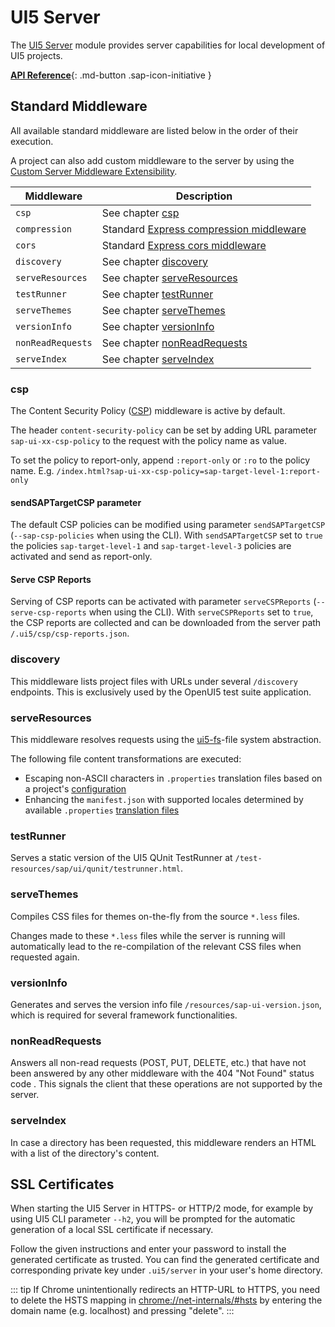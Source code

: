 # UI5 Server

The [UI5 Server](https://github.com/SAP/ui5-server) module provides server capabilities for local development of UI5 projects.

[**API Reference**](https://ui5.github.io/cli/v4/api/module-@ui5_server.html){: .md-button .sap-icon-initiative }

## Standard Middleware

All available standard middleware are listed below in the order of their execution.

A project can also add custom middleware to the server by using the [Custom Server Middleware Extensibility](./extensibility/CustomServerMiddleware.md).

| Middleware | Description |
| ---- | ---- |
| `csp` | See chapter [csp](#csp) |
| `compression` | Standard [Express compression middleware](http://expressjs.com/en/resources/middleware/compression.html) |
| `cors` | Standard [Express cors middleware](http://expressjs.com/en/resources/middleware/cors.html) |
| `discovery` |  See chapter [discovery](#discovery) |
| `serveResources` | See chapter [serveResources](#serveresources) |
| `testRunner` | See chapter [testRunner](#testrunner) |
| `serveThemes` | See chapter [serveThemes](#servethemes)  |
| `versionInfo` | See chapter [versionInfo](#versioninfo)  |
| `nonReadRequests` | See chapter [nonReadRequests](#nonreadrequests)  |
| `serveIndex` | See chapter [serveIndex](#serveindex)  |

### csp
The Content Security Policy ([CSP](https://www.w3.org/TR/CSP/)) middleware is active by default.

The header `content-security-policy` can be set by adding URL parameter `sap-ui-xx-csp-policy` to the request with the policy name as value.

To set the policy to report-only, append `:report-only` or `:ro` to the policy name.
E.g. `/index.html?sap-ui-xx-csp-policy=sap-target-level-1:report-only`

#### sendSAPTargetCSP parameter
The default CSP policies can be modified using parameter `sendSAPTargetCSP` (`--sap-csp-policies` when using the CLI).
With `sendSAPTargetCSP` set to `true` the policies `sap-target-level-1` and `sap-target-level-3` policies are activated and send as report-only.

#### Serve CSP Reports
Serving of CSP reports can be activated with parameter `serveCSPReports` (`--serve-csp-reports` when using the CLI).
With `serveCSPReports` set to `true`, the CSP reports are collected and can be downloaded from the server path `/.ui5/csp/csp-reports.json`.

### discovery

This middleware lists project files with URLs under several `/discovery` endpoints. This is exclusively used by the OpenUI5 test suite application.

### serveResources
This middleware resolves requests using the [ui5-fs](https://github.com/SAP/ui5-fs)-file system abstraction.

The following file content transformations are executed:

- Escaping non-ASCII characters in `.properties` translation files based on a project's [configuration](./Configuration.md#encoding-of-properties-files)
- Enhancing the `manifest.json` with supported locales determined by available `.properties` [translation files](./Builder.md#generation-of-supported-locales)

### testRunner
Serves a static version of the UI5 QUnit TestRunner at `/test-resources/sap/ui/qunit/testrunner.html`.

### serveThemes
Compiles CSS files for themes on-the-fly from the source `*.less` files.

Changes made to these `*.less` files while the server is running will automatically lead to the re-compilation of the relevant CSS files when requested again.

### versionInfo
Generates and serves the version info file `/resources/sap-ui-version.json`, which is required for several framework functionalities.

### nonReadRequests
Answers all non-read requests (POST, PUT, DELETE, etc.) that have not been answered by any other middleware with the 404 "Not Found" status code . This signals the client that these operations are not supported by the server.

### serveIndex
In case a directory has been requested, this middleware renders an HTML with a list of the directory's content.

## SSL Certificates
When starting the UI5 Server in HTTPS- or HTTP/2 mode, for example by using UI5 CLI parameter `--h2`, you will be prompted for the automatic generation of a local SSL certificate if necessary.

Follow the given instructions and enter your password to install the generated certificate as trusted. You can find the generated certificate and corresponding private key under `.ui5/server` in your user's home directory.

::: tip
If Chrome unintentionally redirects an HTTP-URL to HTTPS, you need to delete the HSTS mapping in [chrome://net-internals/#hsts](chrome://net-internals/#hsts) by entering the domain name (e.g. localhost) and pressing "delete".
:::
